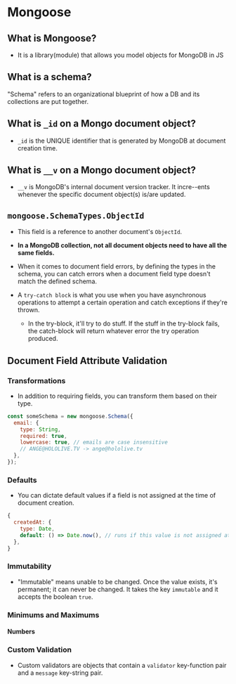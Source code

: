 # Mongoose

## What is Mongoose?

- It is a library(module) that allows you model objects for MongoDB in JS

## What is a schema?

"Schema" refers to an organizational blueprint of how a DB and its collections are put together.

## What is `_id` on a Mongo document object?

- `_id` is the UNIQUE identifier that is generated by MongoDB at document creation time.

## What is `__v` on a Mongo document object?

- `__v` is MongoDB's internal document version tracker. It incre--ents whenever the specific document object(s) is/are updated.

## `mongoose.SchemaTypes.ObjectId`

- This field is a reference to another document's `ObjectId`.

- **In a MongoDB collection, not all document objects need to have all the same fields.**

- When it comes to document field errors, by defining the types in the schema, you can catch errors when a document field type doesn't match the defined schema.

- A `try-catch block` is what you use when you have asynchronous operations to attempt a certain operation and catch exceptions if they're thrown.
  - In the try-block, it'll try to do stuff. If the stuff in the try-block fails, the catch-block will return whatever error the try operation produced.

## Document Field Attribute Validation

### Transformations

- In addition to requiring fields, you can transform them based on their type.

```js
const someSchema = new mongoose.Schema({
  email: {
    type: String,
    required: true,
    lowercase: true, // emails are case insensitive
    // ANGE@HOLOLIVE.TV -> ange@hololive.tv
  },
});
```

### Defaults

- You can dictate default values if a field is not assigned at the time of document creation.

```js
{
  createdAt: {
    type: Date,
    default: () => Date.now(), // runs if this value is not assigned at creation time
  },
}
```

### Immutability

- "Immutable" means unable to be changed. Once the value exists, it's permanent; it can never be changed. It takes the key `immutable` and it accepts the boolean `true`.

### Minimums and Maximums

#### Numbers

### Custom Validation

- Custom validators are objects that contain a `validator` key-function pair and a `message` key-string pair.
